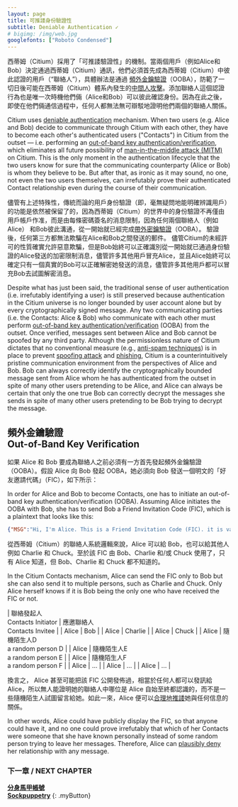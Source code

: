 ```yaml
---
layout: page
title: 可推諉身份驗證性
subtitle: Deniable Authentication ✓
# bigimg: /img/web.jpg
googlefonts: ["Roboto Condensed"]
---
```


西蒂姆（Citium）採用了「可推諉驗證性」的機制。當兩個用戶（例如Alice和Bob）決定通過西蒂姆（Citium）通訊，他們必須首先成為西蒂姆（Citium）中彼此認證的用戶（“聯絡人”），具體辦法是通過 [頻外金鑰驗證](https://ocftw.github.io/ssd.eff.org/zh_TW/module/key-verification.html)（OOBA），防範了一切日後可能在西蒂姆（Citium）體系內發生的[中間人攻擊](https://zh.wikipedia.org/zh-tw/%E4%B8%AD%E9%97%B4%E4%BA%BA%E6%94%BB%E5%87%BB)。添加聯絡人這個認證行為也是唯一次時機他們倆（Alice和Bob）可以彼此確認身份。因為在此之後，即使在他們倆通信過程中，任何人都無法無可辯駁地證明他們兩個的聯絡人關係。

Citium uses [deniable authentication](https://en.wikipedia.org/wiki/Deniable_authentication) mechanism. When two users (e.g. Alice and Bob) decide to communicate through Citium with each other, they have to become each other's authenticated users ("Contacts") in Citium from the outset — i.e. performing an [out-of-band key authentication/verification](https://ssd.eff.org/en/module/key-verification), which eliminates all future possibility of [man-in-the-middle attack (MITM)](https://en.wikipedia.org/wiki/Man-in-the-middle_attack) on Citium. This is the only moment in the authentication lifecycle that the two users know for sure that the communicating counterparty (Alice or Bob) is whom they believe to be. But after that, as ironic as it may sound, no one, not even the two users themselves, can irrefutably prove their authenticated Contact relationship even during the course of their communication.

儘管有上述特殊性，傳統而論的用戶身份驗證（即，毫無疑問地能明確辨識用戶）的功能是依然被保留了的，因為西蒂姆（Citium）的世界中的身份驗證不再僅由用戶帳戶作准，而是由每條密碼簽名的消息限制，因為任何兩個聯絡人（例如Alice） 和Bob彼此溝通，從一開始就已經完成[帶外密鑰驗證](https://ocftw.github.io/ssd.eff.org/zh_TW/module/key-verification.html)（OOBA）。 驗證後，任何第三方都無法欺騙在Alice和Bob之間發送的郵件。 儘管Citium的未經許可的性質確實允許惡意欺騙，但是Bob始終可以正確識別從一開始就已通過身份驗證的Alice發送的加密限制消息，儘管許多其他用戶冒充Alice，並且Alice始終可以確定只有一個真實的Bob可以正確解密她發送的消息，儘管許多其他用戶都可以冒充Bob去試圖解密消息。

Despite what has just been said, the traditional sense of user authentication (i.e. irrefutably identifying a user) is still preserved because authentication in the Citium universe is no longer bounded by user account alone but by every cryptographically signed message. Any two communicating parties (i.e. the Contacts: Alice & Bob) who communicate with each other must perform [out-of-band key authentication/verification](https://ssd.eff.org/en/module/key-verification) (OOBA) from the outset. Once verified, messages sent between Alice and Bob cannot be spoofed by any third party. Although the permissionless nature of Citium dictates that no conventional measure (e.g., [anti-spam techniques](https://en.wikipedia.org/wiki/Anti-spam_techniques)) is in place to prevent [spoofing attack](https://en.wikipedia.org/wiki/Spoofing_attack) and [phishing](https://en.wikipedia.org/wiki/Phishing), Citium is a counterintuitively pristine communication environment from the perspectives of Alice and Bob. Bob can always correctly identify the cryptographically bounded message sent from Alice whom he has authenticated from the outset in spite of many other users pretending to be Alice, and Alice can always be certain that only the one true Bob can correctly decrypt the messages she sends in spite of many other users pretending to be Bob trying to decrypt the message.

## 頻外金鑰驗證<br>Out-of-Band Key Verification

如果 Alice 和 Bob 要成為聯絡人之前必須有一方首先發起頻外金鑰驗證（OOBA）。假設 Alice 向 Bob 發起 OOBA，她必須向 Bob 發送一個明文的「好友邀請代碼」（FIC），如下所示：

In order for Alice and Bob to become Contacts, one has to initiate an out-of-band key authentication/verification (OOBA). Assuming Alice initiates the OOBA with Bob, she has to send Bob a Friend Invitation Code (FIC), which is a plaintext that looks like this:

```json
{"MSG":"Hi, I'm Alice. This is a Friend Invitation Code (FIC). it is valid for 24 hours. ","APPNAME":"SEMAIL","NICKNAME":"e99bbbe885a6e6b8ace8a9a6","TID":"322","HOST":"68747470733a2f2f7777772e70616e676f3132332e6f7267","MAJOR":"03c86ebf41b02f379823173aafd7bd873efb9b59e06375dac7793342db8b3d9ee7","MINOR":"02307396c7f6ac576544991285b016283fbe2e08f5013f41cf984734ed2bfc814e","SIGNATURE":"304402204ddf9ae16a14dfc70c94c83eb6735419e4e8eb2019853c54336c9af84d425c480220394b6181eccb2df743f78f848f6f2ba9f153e6d5b2a3322e646f4f320666c85531"}
```

從西蒂姆（Citium）的聯絡人系統邏輯來說，Alice 可以給 Bob，也可以給其他人例如 Charlie 和 Chuck。至於該 FIC 由 Bob、Charlie 和/或 Chuck 使用了，只有 Alice 知道，但 Bob、Charlie 和 Chuck 都不知道的。

In the Citium Contacts mechanism, Alice can send the FIC only to Bob but she can also send it to multiple persons, such as Charlie and Chuck. Only Alice herself knows if it is Bob being the only one who have received the FIC or not.

| 聯絡發起人<br>Contacts Initiator | 應邀聯絡人<br>Contacts Invitee |
| Alice | Bob |
| Alice | Charlie |
| Alice | Chuck |
| Alice | 隨機陌生人D<br>a random person D |
| Alice | 隨機陌生人E<br>a random person E |
| Alice | 隨機陌生人F<br>a random person F |
| Alice | ... |
| Alice | ... |
| Alice | ... |

換言之， Alice 甚至可能把該 FIC 公開發佈過，相當於任何人都可以發訊給 Alice，所以無人能證明她的聯絡人中哪位是 Alice 自始至終都認識的，而不是一些隨機陌生人試圖留言給她。如此一來，Alice 便可以[合理地推諉](https://zh.wikipedia.org/wiki/%E5%90%88%E7%90%86%E6%8E%A8%E8%AF%BF)她與任何信息的關係。

In other words, Alice could have publicly display the FIC, so that anyone could have it, and no one could prove irrefutably that which of her Contacts were someone that she have known personally instead of some random person trying to leave her messages. Therefore, Alice can [plausibly deny](https://en.wikipedia.org/wiki/Plausible_deniability) her relationship with any message.





### 下一章 / NEXT CHAPTER
[**分身馬甲帳號**](../sockpuppetry)<br>
[**Sockpuppetry**](../sockpuppetry)
{: .myButton}
